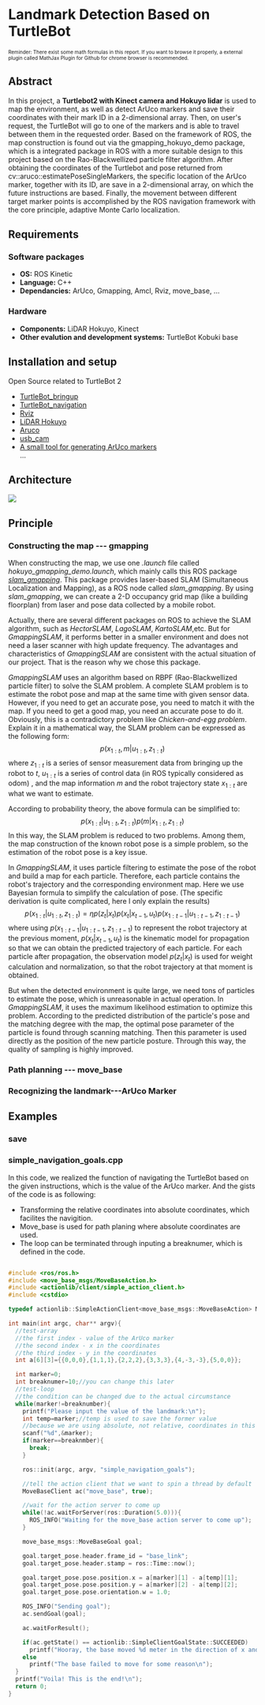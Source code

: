 <!--script type="text/javascript" src="http://cdn.mathjax.org/mathjax/latest/MathJax.js?config=default"></script-->
<!--Note: the above code is used to insert mathematical formula-->
<!--well but seems likes it is useless, in atom it works, but in chrome u probaly have to install a external plugin called MathJax Plugin for Github-->
# **Landmark Detection Based on TurtleBot**
<font size=1>Reminder: There exist some math formulas in this report. If you want to browse it properly, a external plugin called MathJax Plugin for Github for chrome browser is recommended.</font>


## Abstract
In this project, a **Turtlebot2 with Kinect camera and Hokuyo lidar** is used to map the environment, as well as detect ArUco markers and save their coordinates with their mark ID in a 2-dimensional array. Then, on user's request, the TurtleBot will go to one of the markers and is able to travel between them in the requested order. Based on the framework of ROS, the map construction is found out via the gmapping\_hokuyo\_demo package, which is a integrated package in ROS with a more suitable design to this project based on the Rao-Blackwellized particle filter algorithm. After obtaining the coordinates of the Turtlebot and pose returned from cv::aruco::estimatePoseSingleMarkers, the specific location of the ArUco marker, together with its ID, are save in a 2-dimensional array, on which the future instructions are based. Finally, the movement between different target marker points is accomplished by the ROS navigation framework with the core principle, adaptive Monte Carlo localization.

## Requirements
### Software packages
* **OS:** ROS Kinetic
* **Language:** C++
* **Dependancies:** ArUco, Gmapping, Amcl, Rviz, move_base, ...

### Hardware
* **Components:** LiDAR Hokuyo, Kinect
* **Other evalution and development systems:** TurtleBot Kobuki base

## Installation and setup
Open Source related to TurtleBot 2  
* [TurtleBot_bringup](http://wiki.ros.org/turtlebot_bringup)
* [TurtleBot_navigation](http://wiki.ros.org/turtlebot_navigation)
* [Rviz](http://wiki.ros.org/rviz)
* [LiDAR Hokuyo](https://blog.csdn.net/Buer_zhu/article/details/80945830)
* [Aruco](http://wiki.ros.org/aruco)
* [usb_cam](http://wiki.ros.org/usb_cam)
* [A small tool for generating ArUco markers](https://tn1ck.github.io/aruco-print/)   
...

## Architecture
![](./figures/architecture.png)

## Principle
### Constructing the map --- gmapping
When constructing the map, we use one _.launch_ file called _hokuyo_gmapping_demo.launch_, which mainly calls this ROS package
_[slam_gmapping](http://wiki.ros.org/gmapping)_. This package provides laser-based SLAM (Simultaneous Localization and Mapping), as a ROS node called _slam_gmapping_. By using _slam_gmapping_, we can create a 2-D occupancy grid map (like a building floorplan) from laser and pose data collected by a mobile robot.

Actually, there are several different packages on ROS to achieve the SLAM algorithm, such as _HectorSLAM_, _LagoSLAM_, _KartoSLAM_,etc. But for _GmappingSLAM_, it performs better in a smaller environment and does not need a laser scanner with high update frequency. The advantages and characteristics of _GmappingSLAM_ are consistent with the actual situation of our project. That is the reason why we chose this package.

_GmappingSLAM_ uses an algorithm based on RBPF (Rao-Blackwellized particle filter) to solve the SLAM problem. A complete SLAM problem is to estimate the robot pose and map at the same time with given sensor data. However, if you need to get an accurate pose, you need to match it with the map. If you need to get a good map, you need an accurate pose to do it. Obviously, this is a contradictory problem like _Chicken-and-egg problem_. Explain it in a mathematical way, the SLAM problem can be expressed as the following form:
$$p(x_{1:t},m|u_{1:t},z_{1:t})$$
where $z_{1:t}$ is a series of sensor measurement data from bringing up the robot to $t$, $u_{1:t}$ is a series of control data (in ROS typically considered as odom) , and the map information $m$ and the robot trajectory state $x_{1:t}$ are what we want to estimate.

According to probability theory, the above formula can be simplified to:
$$p(x_{1:t}|u_{1:t},z_{1:t})p(m|x_{1:t},z_{1:t})$$
In this way, the SLAM problem is reduced to two problems. Among them, the map construction of the known robot pose is a simple problem, so the estimation of the robot pose is a key issue.

In _GmappingSLAM_, it uses particle filtering to estimate the pose of the robot and build a map for each particle. Therefore, each particle contains the robot's trajectory and the corresponding environment map. Here we use Bayesian formula to simplify the calculation of pose. (The specific derivation is quite complicated, here I only explain the results)
$$p(x_{1:t}|u_{1:t},z_{1:t}) = {\eta}p(z_{t}|x_{t})p(x_{t}|x_{t-1},u_{t})p(x_{1:t-1}|u_{1:t-1},z_{1:t-1})$$
where using $p(x_{1:t-1}|u_{1:t-1},z_{1:t-1})$ to represent the robot trajectory at the previous moment, $p(x_{t}|x_{t-1},u_{t})$ is the kinematic model for propagation so that we can obtain the predicted trajectory of each particle. For each particle after propagation, the observation model $p(z_{t}|x_{t})$ is used for weight calculation and normalization, so that the robot trajectory at that moment is obtained.

But when the detected environment is quite large, we need tons of particles to estimate the pose, which is unreasonable in actual operation. In _GmappingSLAM_, it uses the maximum likelihood estimation to optimize this problem. According to the predicted distribution of the particle's pose and the matching degree with the map, the optimal pose parameter of the particle is found through scanning matching. Then this parameter is used directly as the position of the new particle posture. Through this way, the quality of sampling is highly improved.

### Path planning --- move_base

### Recognizing the landmark---ArUco Marker

## Examples
### save


### simple_navigation_goals.cpp
In this code, we realized the function of navigating the TurtleBot based on the given instructions, which is the value of the ArUco marker. And the gists of the code is as following:  
* Transforming the relative coordinates into absolute coordinates, which facilites the navigition.
* Move_base is used for path planing where absolute coordinates are used.
* The loop can be terminated through inputing a breaknumer, which is defined in the code.

```c++

#include <ros/ros.h>
#include <move_base_msgs/MoveBaseAction.h>
#include <actionlib/client/simple_action_client.h>
#include <cstdio>

typedef actionlib::SimpleActionClient<move_base_msgs::MoveBaseAction> MoveBaseClient;

int main(int argc, char** argv){
  //test-array
  //the first index - value of the ArUco marker
  //the second index - x in the coordinates
  //the third index - y in the coordinates
  int a[6][3]={{0,0,0},{1,1,1},{2,2,2},{3,3,3},{4,-3,-3},{5,0,0}};

  int marker=0;
  int breaknumer=10;//you can change this later
  //test-loop
  //the condition can be changed due to the actual circumstance
  while(marker!=breaknumber){
    printf("Please input the value of the landmark:\n");
    int temp=marker;//temp is used to save the former value
    //because we are using absolute, not relative, coordinates in this project
    scanf("%d",&marker);
    if(marker==breaknmber){
      break;
    }

    ros::init(argc, argv, "simple_navigation_goals");

    //tell the action client that we want to spin a thread by default
    MoveBaseClient ac("move_base", true);

    //wait for the action server to come up
    while(!ac.waitForServer(ros::Duration(5.0))){
      ROS_INFO("Waiting for the move_base action server to come up");
    }

    move_base_msgs::MoveBaseGoal goal;

    goal.target_pose.header.frame_id = "base_link";
    goal.target_pose.header.stamp = ros::Time::now();

    goal.target_pose.pose.position.x = a[marker][1] - a[temp][1];
    goal.target_pose.pose.position.y = a[marker][2] - a[temp][2];
    goal.target_pose.pose.orientation.w = 1.0;

    ROS_INFO("Sending goal");
    ac.sendGoal(goal);

    ac.waitForResult();

    if(ac.getState() == actionlib::SimpleClientGoalState::SUCCEEDED)
      printf("Hooray, the base moved %d meter in the direction of x and %d meter in the direction of y\n", a[marker][1],a[marker][2]);
    else
      printf("The base failed to move for some reason\n");
  }
  printf("Voila! This is the end!\n");
  return 0;
}

```
